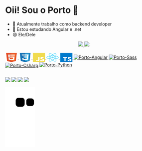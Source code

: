 # Oii! Sou o Porto 👋



- 🔭 Atualmente trabalho como backend developer
- 🌱 Estou estudando Angular e .net
- 😄 Ele/Dele

 
<div align="center">
  <a href="https://github.com/GabrielP0rt0">
  <img height="180em" src="https://github-readme-stats.vercel.app/api?username=GabrielP0rt0&show_icons=true&theme=dark&include_all_commits=false&count_private=true"/>
  <img height="180em" src="https://github-readme-stats.vercel.app/api/top-langs/?username=GabrielP0rt0&layout=compact&langs_count=7&theme=dark&count_private=true"/>
   </div>
<div style="display: inline_block"><br>
  <img align="center" alt="Porto-HTML" height="30" width="40" src="https://raw.githubusercontent.com/devicons/devicon/master/icons/html5/html5-original.svg">
  <img align="center" alt="Porto-CSS" height="30" width="40" src="https://raw.githubusercontent.com/devicons/devicon/master/icons/css3/css3-original.svg">
  <img align="center" alt="Porto-Js" height="30" width="40" src="https://raw.githubusercontent.com/devicons/devicon/master/icons/javascript/javascript-plain.svg">
  <img align="center" alt="Porto-React" height="30" width="40" src="https://raw.githubusercontent.com/devicons/devicon/master/icons/react/react-original.svg">
  <img align="center" alt="Porto-Ts" height="30" width="40" src="https://raw.githubusercontent.com/devicons/devicon/master/icons/typescript/typescript-plain.svg">
  <img align="center" alt="Porto-Angular" height="30" width="40" src="https://cdn.jsdelivr.net/gh/devicons/devicon/icons/angularjs/angularjs-plain.svg">
  <img align="center" alt="Porto-Sass" height="30" width="40" src="https://cdn.jsdelivr.net/gh/devicons/devicon/icons/sass/sass-original.svg">
  <img align="center" alt="Porto-Csharp" height="30" width="40" src="https://cdn.jsdelivr.net/gh/devicons/devicon/icons/csharp/csharp-original.svg">
  <img aling="center" alt="Porto-Python" height="30" width="40" src="https://cdn.jsdelivr.net/gh/devicons/devicon/icons/python/python-original.svg">

</div>
  
  ##
 
<div> 
  <!--<a href="https://www.youtube.com/channel/UC_-uuuZbY0AAt9CViNzvc-Q" target="_blank"><img src="https://img.shields.io/badge/YouTube-FF0000?style=for-the-badge&logo=youtube&logoColor=white" target="_blank"></a>-->
  <a href="https://www.instagram.com/gabriel_l_porto/" target="_blank"><img src="https://img.shields.io/badge/-Instagram-%23E4405F?style=for-the-badge&logo=instagram&logoColor=white" target="_blank"></a>
 	<a href="https://www.twitch.tv/Porto_On" target="_blank"><img src="https://img.shields.io/badge/Twitch-9146FF?style=for-the-badge&logo=twitch&logoColor=white" target="_blank"></a>
 <!--<a href="https://discord.gg/wagxzStdcR" target="_blank"><img src="https://img.shields.io/badge/Discord-7289DA?style=for-the-badge&logo=discord&logoColor=white" target="_blank"></a>-->
  <a href = "mailto:gabrielportol@hotmail.com"><img src="https://img.shields.io/badge/Microsoft_Outlook-0078D4?style=for-the-badge&logo=microsoft-outlook&logoColor=white" target="_blank"></a>
  <a href="https://www.linkedin.com/in/gabriel-luiz-porto-4688411b1/" target="_blank"><img src="https://img.shields.io/badge/-LinkedIn-%230077B5?style=for-the-badge&logo=linkedin&logoColor=white" target="_blank"></a> 
 
 ![Snake animation](https://github.com/GabrielP0rt0/GabrielP0rt0/blob/output/github-contribution-grid-snake.svg)
 
</div>
